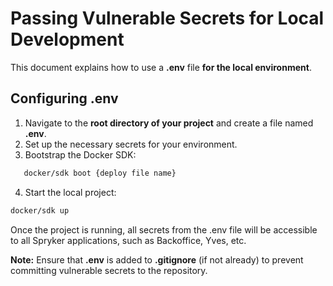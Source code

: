 # Passing Vulnerable Secrets for Local Development

This document explains how to use a **.env** file **for the local environment**.

## Configuring .env

1. Navigate to the **root directory of your project** and create a file named **.env**.
2. Set up the necessary secrets for your environment.
3. Bootstrap the Docker SDK:
```bash
   docker/sdk boot {deploy file name}
```
4. Start the local project:
```bash
docker/sdk up
```

Once the project is running, all secrets from the .env file will be accessible to all Spryker applications, such as Backoffice, Yves, etc.

**Note:** Ensure that **.env** is added to **.gitignore** (if not already) to prevent committing vulnerable secrets to the repository.
